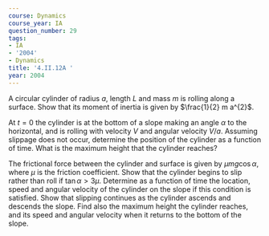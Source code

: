 ```yaml
---
course: Dynamics
course_year: IA
question_number: 29
tags:
- IA
- '2004'
- Dynamics
title: '4.II.12A '
year: 2004
---
```



A circular cylinder of radius $a$, length $L$ and mass $m$ is rolling along a surface. Show that its moment of inertia is given by $\frac{1}{2} m a^{2}$.

At $t=0$ the cylinder is at the bottom of a slope making an angle $\alpha$ to the horizontal, and is rolling with velocity $V$ and angular velocity $V / a$. Assuming slippage does not occur, determine the position of the cylinder as a function of time. What is the maximum height that the cylinder reaches?

The frictional force between the cylinder and surface is given by $\mu m g \cos \alpha$, where $\mu$ is the friction coefficient. Show that the cylinder begins to slip rather than roll if $\tan \alpha>3 \mu$. Determine as a function of time the location, speed and angular velocity of the cylinder on the slope if this condition is satisfied. Show that slipping continues as the cylinder ascends and descends the slope. Find also the maximum height the cylinder reaches, and its speed and angular velocity when it returns to the bottom of the slope.